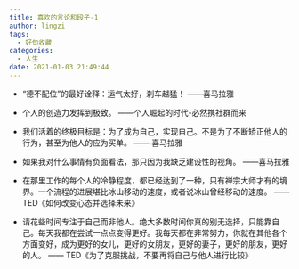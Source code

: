 ```yaml
---
title: 喜欢的言论和段子-1
author: lingzi
tags:
  - 好句收藏
categories:
  - 人生
date: 2021-01-03 21:49:44
---
```



- “德不配位”的最好诠释：运气太好，刹车越猛！    ——喜马拉雅

- 个人的创造力发挥到极致。    ——个人崛起的时代-必然携社群而来

- 我们活着的终极目标是：为了成为自己，实现自己。不是为了不断矫正他人的行为，甚至为他人的应为买单。    —— 喜马拉雅

- 如果我对什么事情有负面看法，那只因为我缺乏建设性的视角。    ——喜马拉雅

- 在那里工作的每个人的冷静程度，都已经达到了一种，只有禅宗大师才有的境界。一个流程的进展堪比冰山移动的速度，或者说冰山曾经移动的速度。    —— TED《如何改变心态并选择未来》

- 请花些时间专注于自己而非他人。绝大多数时间你真的别无选择，只能靠自己。每天我都在尝试一点点变得更好。我每天都在非常努力，你就在其他各个方面变好，成为更好的女儿，更好的女朋友，更好的妻子，更好的朋友，更好的人。    —— TED《为了克服挑战，不要再将自己与他人进行比较》

